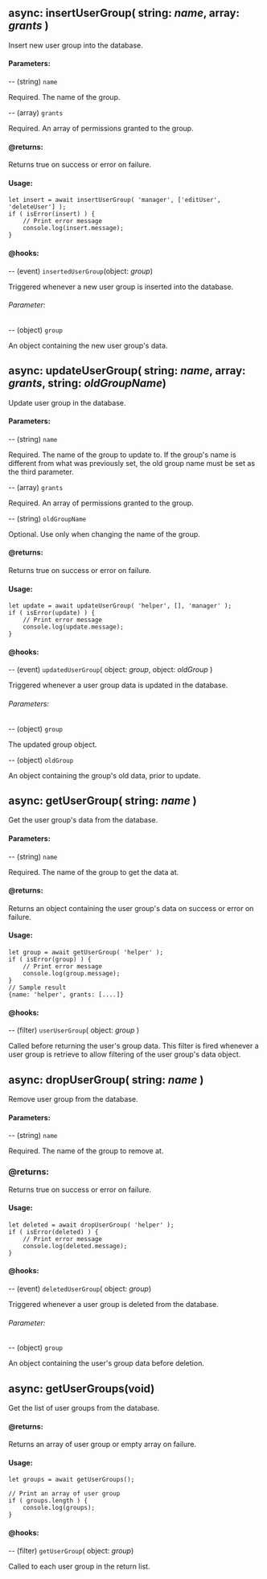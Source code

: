 async: insertUserGroup( string: *name*, array: *grants* )
-
Insert new user group into the database.

#### Parameters:

-- (string) `name`

Required. The name of the group.

-- (array) `grants`

Required. An array of permissions granted to the group.

#### @returns:
Returns true on success or error on failure.

#### Usage:
~~~~
let insert = await insertUserGroup( 'manager', ['editUser', 'deleteUser'] );
if ( isError(insert) ) {
    // Print error message
    console.log(insert.message);
}
~~~~

#### @hooks:
-- (event) `insertedUserGroup`(object: *group*)

Triggered whenever a new user group is inserted into the database.

###### Parameter:
-- (object) `group`

An object containing the new user group's data.

async: updateUserGroup( string: *name*, array: *grants*, string: *oldGroupName*)
-
Update user group in the database.

#### Parameters:
-- (string) `name`

Required. The name of the group to update to. If the group's name
is different from what was previously set, the old group name must
be set as the third parameter.

-- (array) `grants`

Required. An array of permissions granted to the group.

-- (string) `oldGroupName`

Optional. Use only when changing the name of the group.

#### @returns:

Returns true on success or error on failure.

#### Usage:
~~~~
let update = await updateUserGroup( 'helper', [], 'manager' );
if ( isError(update) ) {
    // Print error message
    console.log(update.message);
}
~~~~

#### @hooks:
-- (event) `updatedUserGroup`( object: *group*, object: *oldGroup* )

Triggered whenever a user group data is updated in the database.

###### Parameters:
-- (object) `group`

The updated group object.

-- (object) `oldGroup`

An object containing the group's old data, prior to update.

async: getUserGroup( string: *name* )
-

Get the user group's data from the database.

#### Parameters:

-- (string) `name`

Required. The name of the group to get the data at.

#### @returns:
Returns an object containing the user group's data on success or error on failure.

#### Usage:
~~~~
let group = await getUserGroup( 'helper' );
if ( isError(group) ) {
    // Print error message
    console.log(group.message);
}
// Sample result
{name: 'helper', grants: [....]}
~~~~

#### @hooks:
-- (filter) `userUserGroup`( object: *group* )

Called before returning the user's group data. This filter is fired whenever a user group is retrieve to allow filtering of the user group's data object.

async: dropUserGroup( string: *name* )
-
Remove user group from the database.

#### Parameters:

-- (string) `name`

Required. The name of the group to remove at.

### @returns:
Returns true on success or error on failure.

#### Usage:
~~~~
let deleted = await dropUserGroup( 'helper' );
if ( isError(deleted) ) {
    // Print error message
    console.log(deleted.message);
}
~~~~

#### @hooks:
-- (event) `deletedUserGroup`( object: *group*)

Triggered whenever a user group is deleted from the database.

###### Parameter:
-- (object) `group`

An object containing the user's group data before deletion.

async: getUserGroups(void)
-

Get the list of user groups from the database.

#### @returns:
Returns an array of user group or empty array on failure.

#### Usage:
~~~~
let groups = await getUserGroups();

// Print an array of user group
if ( groups.length ) {
    console.log(groups);
}
~~~~

#### @hooks:
-- (filter) `getUserGroup`( object: *group*)

Called to each user group in the return list.